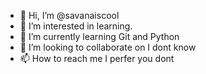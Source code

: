- 👋 Hi, I’m @savanaiscool
- 👀 I’m interested in learning.
- 🌱 I’m currently learning Git and Python
- 💞️ I’m looking to collaborate on I dont know
- 📫 How to reach me I perfer you dont

<!---
savanaiscool/savanaiscool is a ✨ special ✨ repository because its `README.md` (this file) appears on your GitHub profile.
You can click the Preview link to take a look at your changes.
--->
